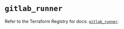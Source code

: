 # `gitlab_runner`

Refer to the Terraform Registry for docs: [`gitlab_runner`](https://registry.terraform.io/providers/gitlabhq/gitlab/18.5.0/docs/resources/runner).
